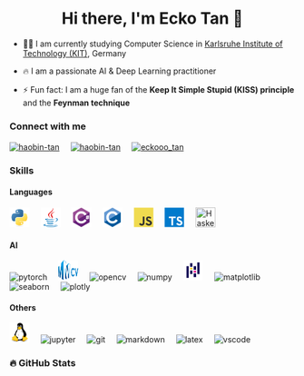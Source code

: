 <div id="header" align="center">
    <h1>Hi there, I'm Ecko Tan 👋</h1>
</div>


- 🧑‍🎓 I am currently studying Computer Science in [Karlsruhe Institute of Technology (KIT)][KIT], Germany

- 🔥 I am a passionate AI & Deep Learning practitioner

- ⚡ Fun fact: I am a huge fan of the **Keep It Simple Stupid (KISS) principle** and the **Feynman technique**


### Connect with me

<div>
<a href="https://haobin-tan.netlify.app/" target="blank"><img align="center" src="https://static.vecteezy.com/system/resources/thumbnails/000/357/012/small/1__288_29.jpg" alt="haobin-tan"  width="35" height="35"  title="Blog"/></a> &nbsp; &nbsp;
<a href="https://linkedin.com/in/haobin-tan" target="blank"><img align="center" src="https://raw.githubusercontent.com/rahuldkjain/github-profile-readme-generator/master/src/images/icons/Social/linked-in-alt.svg" alt="haobin-tan"  width="35" height="35" title="LinkedIn"/></a> &nbsp; &nbsp;
<a href="https://twitter.com/eckooo_tan" target="blank"><img align="center" src="https://raw.githubusercontent.com/rahuldkjain/github-profile-readme-generator/master/src/images/icons/Social/twitter.svg" alt="eckooo_tan" width="35" height="35" title="Twitter"/></a> &nbsp; &nbsp;
</div>


### Skills

#### Languages

<div>
	<img src="https://raw.githubusercontent.com/devicons/devicon/master/icons/python/python-original.svg" width="35" height="35" title="Python"/>  &nbsp; &nbsp;
	<img src="https://raw.githubusercontent.com/devicons/devicon/master/icons/java/java-original.svg" width="35" height="35" title="Java"/>  &nbsp; &nbsp;
	<img src="https://raw.githubusercontent.com/devicons/devicon/master/icons/csharp/csharp-original.svg" width="35" height="35" title="CSharp"/>  &nbsp; &nbsp;
	<img src="https://raw.githubusercontent.com/devicons/devicon/master/icons/c/c-original.svg" width="35" height="35" title="C"/> &nbsp; &nbsp;
    <img src="https://raw.githubusercontent.com/devicons/devicon/master/icons/javascript/javascript-original.svg" alt="javascript" width="35" height="35" title="JavaScript"/>  &nbsp; &nbsp;
    <img src="https://raw.githubusercontent.com/devicons/devicon/master/icons/typescript/typescript-original.svg" alt="typescript" width="35" height="35" title="TypeScript"/>  &nbsp; &nbsp;
    <img src="https://upload.wikimedia.org/wikipedia/commons/1/1c/Haskell-Logo.svg" width="35" height="35" title="Haskell"/>&nbsp; &nbsp;
</div>


#### AI

<div>
	<img src="https://www.vectorlogo.zone/logos/pytorch/pytorch-icon.svg" alt="pytorch" width="35" height="35" title="PyTorch"/>  &nbsp; &nbsp;
	<img src="https://raw.githubusercontent.com/open-mmlab/mmcv/master/docs/en/mmcv-logo.png" alt="mmcv" width="35" height="35" title="MMCV"/>  &nbsp; &nbsp;
	<img src="https://www.vectorlogo.zone/logos/opencv/opencv-icon.svg" alt="opencv" width="35" height="35" title="OpenCV"/>  &nbsp; &nbsp;
	<img src="https://w7.pngwing.com/pngs/134/662/png-transparent-numpy-hd-logo-thumbnail.png" alt="numpy" width="35" height="35" title="NumPy"/>  &nbsp; &nbsp;
	<img src="https://raw.githubusercontent.com/EckoTan0804/upic-repo/master/uPic/pandas_logo.png" alt="pandas" width="35" height="35" title="Pandas"/>  &nbsp; &nbsp;
	<img src="https://upload.wikimedia.org/wikipedia/commons/thumb/8/84/Matplotlib_icon.svg/1200px-Matplotlib_icon.svg.png" alt="matplotlib" width="35" height="35" title="Matplotlib"/>  &nbsp; &nbsp;
    <img src="https://seaborn.pydata.org/_images/logo-mark-lightbg.svg" alt="seaborn" width="35" height="35" title="Seaborn"/>   &nbsp; &nbsp;
    <img src="https://external-preview.redd.it/Lpvr5-1iF6jgAoNuhn0T3C9IhDzNwxCvsSieESGpXS8.jpg?auto=webp&s=a9b5d6c78d5de779aec963a88a47c03b336f0a7d" alt="plotly" width="35" height="35" title="Ployly"/>
</div>

#### Others

<div>
	<img src="https://raw.githubusercontent.com/devicons/devicon/master/icons/linux/linux-original.svg" alt="linux" width="35" height="35" title="Linux"/>  &nbsp; &nbsp;
	<img src="https://upload.wikimedia.org/wikipedia/commons/thumb/3/38/Jupyter_logo.svg/883px-Jupyter_logo.svg.png" alt="jupyter" width="35" height="35" title="Jupyter"/>  &nbsp; &nbsp;
	<img src="https://www.vectorlogo.zone/logos/git-scm/git-scm-icon.svg" alt="git" width="35" height="35" title="Git"/>  &nbsp; &nbsp;
	<img src="https://upload.wikimedia.org/wikipedia/commons/thumb/4/41/1280px_Markdown_with_White_Background.png/640px-1280px_Markdown_with_White_Background.png" alt="markdown" width="35" height="35" title="Markdown"/>  &nbsp; &nbsp;
	<img src="https://cdn.worldvectorlogo.com/logos/latex.svg" alt="latex" width="35" height="35" title="LaTex"/>  &nbsp; &nbsp;
	<img src="https://upload.wikimedia.org/wikipedia/commons/thumb/9/9a/Visual_Studio_Code_1.35_icon.svg/2048px-Visual_Studio_Code_1.35_icon.svg.png" alt="vscode" width="35" height="35" title="VSCode"/>

</div>




### :fire: GitHub Stats


[KIT]: https://www.kit.edu/english/index.php
[homepage]: https://haobin-tan.netlify.app/
[linkedin]: www.linkedin.com/in/haobin-tan
[twitter]: https://twitter.com/Eckooo_Tan

